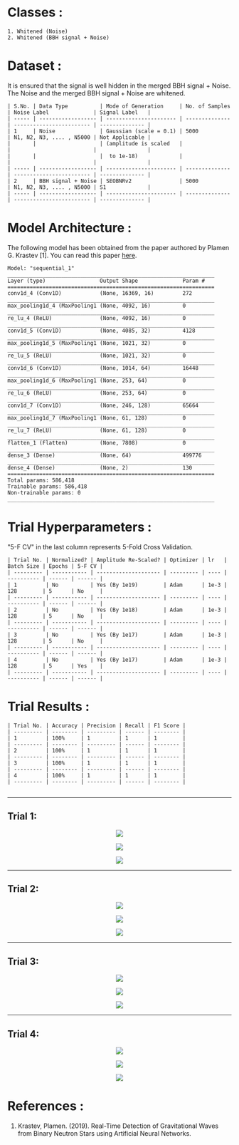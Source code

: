 # Classes :
```
1. Whitened (Noise) 
2. Whitened (BBH signal + Noise)
```

# Dataset :
It is ensured that the signal is well hidden in the merged BBH signal + Noise. The Noise and the merged BBH signal + Noise are whitened. 
```
| S.No. | Data Type          | Mode of Generation     | No. of Samples | Noise Label              | Signal Label   |
| ----- | ------------------ | ---------------------- | -------------- | ------------------------ | -------------- |
| 1     | Noise              | Gaussian (scale = 0.1) | 5000           | N1, N2, N3, .... , N5000 | Not Applicable |
|       |                    | (amplitude is scaled   |                |                          |                |
|       |                    |  to 1e-18)             |                |                          |                |
| ----- | ------------------ | ---------------------- | -------------- | ------------------------ | -------------- |
| 2     | BBH signal + Noise | SEOBNRv2               | 5000           | N1, N2, N3, .... , N5000 | S1             |
| ----- | ------------------ | ---------------------- | -------------- | ------------------------ | -------------- |
```

# Model Architecture :
The following model has been obtained from the paper authored by Plamen G. Krastev [1]. You can read this paper [here](/Literature%20Review/Classification/1D-CNN/krastev_1.pdf).
``` 
Model: "sequential_1"
_________________________________________________________________
Layer (type)                 Output Shape              Param #   
=================================================================
conv1d_4 (Conv1D)            (None, 16369, 16)         272       
_________________________________________________________________
max_pooling1d_4 (MaxPooling1 (None, 4092, 16)          0         
_________________________________________________________________
re_lu_4 (ReLU)               (None, 4092, 16)          0         
_________________________________________________________________
conv1d_5 (Conv1D)            (None, 4085, 32)          4128      
_________________________________________________________________
max_pooling1d_5 (MaxPooling1 (None, 1021, 32)          0         
_________________________________________________________________
re_lu_5 (ReLU)               (None, 1021, 32)          0         
_________________________________________________________________
conv1d_6 (Conv1D)            (None, 1014, 64)          16448     
_________________________________________________________________
max_pooling1d_6 (MaxPooling1 (None, 253, 64)           0         
_________________________________________________________________
re_lu_6 (ReLU)               (None, 253, 64)           0         
_________________________________________________________________
conv1d_7 (Conv1D)            (None, 246, 128)          65664     
_________________________________________________________________
max_pooling1d_7 (MaxPooling1 (None, 61, 128)           0         
_________________________________________________________________
re_lu_7 (ReLU)               (None, 61, 128)           0         
_________________________________________________________________
flatten_1 (Flatten)          (None, 7808)              0         
_________________________________________________________________
dense_3 (Dense)              (None, 64)                499776    
_________________________________________________________________
dense_4 (Dense)              (None, 2)                 130       
=================================================================
Total params: 586,418
Trainable params: 586,418
Non-trainable params: 0
_________________________________________________________________
```

# Trial Hyperparameters :
"5-F CV" in the last column represents 5-Fold Cross Validation. 
```
| Trial No. | Normalized? | Amplitude Re-Scaled? | Optimizer | lr   | Batch Size | Epochs | 5-F CV |
| --------- | ----------- | -------------------- | --------- | ---- | ---------- | ------ | ------ |
| 1         | No          | Yes (By 1e19)        | Adam      | 1e-3 | 128        | 5      | No     |
| --------- | ----------- | -------------------- | --------- | ---- | ---------- | ------ | ------ |
| 2         | No          | Yes (By 1e18)        | Adam      | 1e-3 | 128        | 5      | No     |
| --------- | ----------- | -------------------- | --------- | ---- | ---------- | ------ | ------ |
| 3         | No          | Yes (By 1e17)        | Adam      | 1e-3 | 128        | 5      | No     |
| --------- | ----------- | -------------------- | --------- | ---- | ---------- | ------ | ------ |
| 4         | No          | Yes (By 1e17)        | Adam      | 1e-3 | 128        | 5      | Yes    |
| --------- | ----------- | -------------------- | --------- | ---- | ---------- | ------ | ------ |
```

# Trial Results :
```
| Trial No. | Accuracy | Precision | Recall | F1 Score |
| --------- | -------- | --------- | ------ | -------- |
| 1         | 100%     | 1         | 1      | 1        |
| --------- | -------- | --------- | ------ | -------- |
| 2         | 100%     | 1         | 1      | 1        |
| --------- | -------- | --------- | ------ | -------- |
| 3         | 100%     | 1         | 1      | 1        |
| --------- | -------- | --------- | ------ | -------- |
| 4         | 100%     | 1         | 1      | 1        |
| --------- | -------- | --------- | ------ | -------- |


```

<hr>

## Trial 1:
<p align="center"> <img src="screenshots/cm_1.png"> </p>
<p align="center"> <img src="screenshots/graph_1.png"> </p>
<p align="center"> <img src="screenshots/trial_1.png"> </p>
<hr>

## Trial 2:
<p align="center"> <img src="screenshots/cm_2.png"> </p>
<p align="center"> <img src="screenshots/graph_2.png"> </p>
<p align="center"> <img src="screenshots/trial_2.png"> </p>
<hr>

## Trial 3:
<p align="center"> <img src="screenshots/cm_3.png"> </p>
<p align="center"> <img src="screenshots/graph_3.png"> </p>
<p align="center"> <img src="screenshots/trial_3.png"> </p>
<hr>

## Trial 4:
<p align="center"> <img src="screenshots/cm_4.png"> </p>
<p align="center"> <img src="screenshots/graph_4.png"> </p>
<p align="center"> <img src="screenshots/trial_4.png"> </p>

# References :
1. Krastev, Plamen. (2019). Real-Time Detection of Gravitational Waves from Binary Neutron Stars using Artificial Neural Networks.




